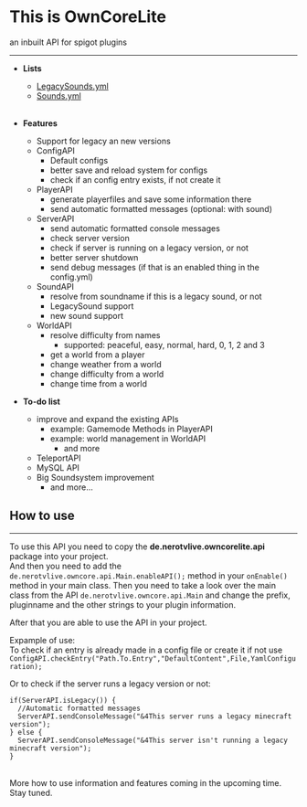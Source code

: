 # This is OwnCoreLite #
an inbuilt API for spigot plugins
* * *
* <strong>Lists</strong>
  * <a href="https://github.com/nerotvlive/OwnCoreLite/blob/master/src/de/nerotvlive/owncorelite/api/LegacySounds.yml">LegacySounds.yml</a>
  * <a href="https://github.com/nerotvlive/OwnCoreLite/blob/master/src/de/nerotvlive/owncorelite/api/Sounds.yml">Sounds.yml</a>
<br><br>
* <strong>Features</strong>
  * Support for legacy an new versions
  * ConfigAPI
    * Default configs
    * better save and reload system for configs
    * check if an config entry exists, if not create it
  * PlayerAPI
    * generate playerfiles and save some information there
    * send automatic formatted messages (optional: with sound)
  * ServerAPI
    * send automatic formatted console messages
    * check server version
    * check if server is running on a legacy version, or not
    * better server shutdown
    * send debug messages (if that is an enabled thing in the config.yml)
  * SoundAPI
    * resolve from soundname if this is a legacy sound, or not
    * LegacySound support
    * new sound support
  * WorldAPI
    * resolve difficulty from names
      * supported: peaceful, easy, normal, hard, 0, 1, 2 and 3
    * get a world from a player
    * change weather from a world
    * change difficulty from a world
    * change time from a world
  
* <strong>To-do list</strong>
  * improve and expand the existing APIs
    * example: Gamemode Methods in PlayerAPI
    * example: world management in WorldAPI
      * and more
  * TeleportAPI
  * MySQL API
  * Big Soundsystem improvement
    * and more...
  
## How to use ##
***
To use this API you need to copy the <strong>de.nerotvlive.owncorelite.api</strong> package into your project.<br>
And then you need to add the
```de.nerotvlive.owncore.api.Main.enableAPI();```
method in your ```onEnable()``` method in your main class.
Then you need to take a look over the main class from the API ```de.nerotvlive.owncore.api.Main``` and change the prefix, pluginname and the other strings to your plugin information.

After that you are able to use the API in your project.

Expample of use:<br>
To check if an entry is already made  in a config file or create it if not use<br>
```ConfigAPI.checkEntry("Path.To.Entry","DefaultContent",File,YamlConfiguration);```

Or to check if the server runs a legacy version or not:
```
if(ServerAPI.isLegacy()) {
  //Automatic formatted messages
  ServerAPI.sendConsoleMessage("&4This server runs a legacy minecraft version");
} else {
  ServerAPI.sendConsoleMessage("&4This server isn't running a legacy minecraft version");
}
```
<br> More how to use information and features coming in the upcoming time. Stay tuned.